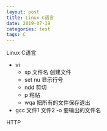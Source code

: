 ```yaml
---
layout: post
title: Linux C语言
date: 2019-07-19
categories: test
tags: C
---
```


Linux C语言



- vi
  - sp 文件名 创建文件
  - set nu 显示行号
  - ndd 剪切
  - p 粘贴
  - wqa 把所有的文件保存退出
- gcc 文件1 文件2 -o 要输出的文件名

HTTP